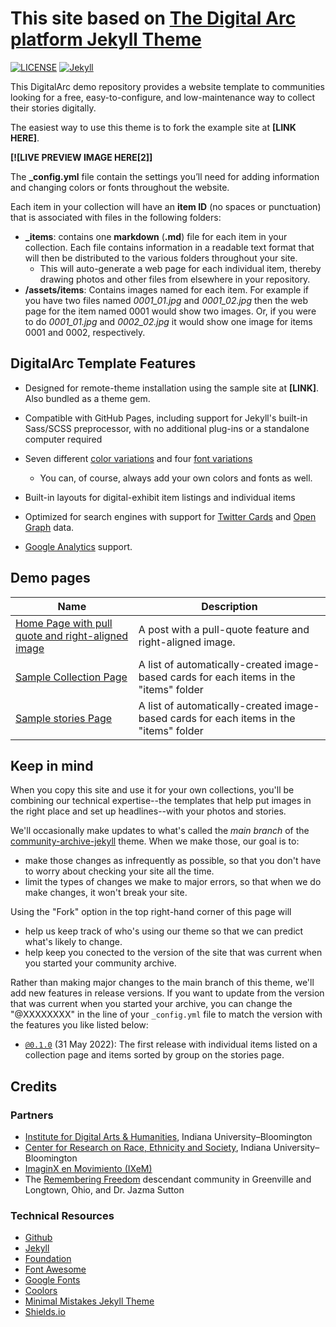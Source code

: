 # This site based on [The Digital Arc platform Jekyll Theme]([https://digital.kalanicraig.com/](http://digitalarcplatform.kalanicraig.com))

[![LICENSE](https://img.shields.io/badge/license-CC%20BY--NC--SA%204.0-blue)](https://raw.githubusercontent.com/kalanicraig/community-archive/main/LICENSE)
[![Jekyll](https://img.shields.io/badge/jekyll-%3E%3D%203.7-blue.svg)](https://jekyllrb.com/)

This DigitalArc demo repository provides a website template to communities looking for a free, easy-to-configure, and low-maintenance way to collect their stories digitally.

The easiest way to use this theme is to fork the example site at **[LINK HERE]**.

**[![LIVE PREVIEW IMAGE HERE[2]]**

The **_config.yml** file contain the settings you’ll need for adding information and changing colors or fonts throughout the website. 

Each item in your collection will have an **item ID** (no spaces or punctuation) that is associated with files in the following folders:

-   **_items**: contains one **markdown** (**.md**) file for each item in your collection. Each file contains information in a readable text format that will then be distributed to the various folders throughout your site.
    -   This will auto-generate a web page for each individual item, thereby drawing photos and other files from elsewhere in your repository.
-   **/assets/items**: Contains images named for each item. For example if you have two files named *0001_01.jpg* and *0001_02.jpg* then the web page for the item named 0001 would show two images. Or, if you were to do *0001_01.jpg* and *0002_02.jpg* it would show one image for items 0001 and 0002, respectively.

## DigitalArc Template Features

- Designed for remote-theme installation using the sample site at **[LINK]**. Also bundled as a theme gem.
- Compatible with GitHub Pages, including support for Jekyll's built-in Sass/SCSS preprocessor, with no additional plug-ins or a standalone computer required
- Seven different [color variations]() and four [font variations]()
    - You can, of course, always add your own colors and fonts as well.

- Built-in layouts for digital-exhibit item listings and individual items
- Optimized for search engines with support for [Twitter Cards](https://dev.twitter.com/cards/overview) and [Open Graph](http://ogp.me/) data.
- [Google Analytics](https://www.google.com/analytics/) support.

## Demo pages

| Name                                                   | Description                                                  |
| ------------------------------------------------------ | ------------------------------------------------------------ |
| [Home Page with pull quote and right-aligned image](/) | A post with a pull-quote feature and right-aligned image.    |
| [Sample Collection Page](/collection)                  | A list of automatically-created image-based cards for each items in the "items" folder |
| [Sample stories Page](/stories)                        | A list of automatically-created image-based cards for each items in the "items" folder |

## Keep in mind

When you copy this site and use it for your own collections, you'll be combining our technical expertise--the templates that help put images in the right place and set up headlines--with your photos and stories.

We'll occasionally make updates to what's called the *main branch* of the [community-archive-jekyll](https://github.com/kalanicraig/community-archive-jekyll) theme. When we make those, our goal is to:

- make those changes as infrequently as possible, so that you don't have to worry about checking your site all the time.
- limit the types of changes we make to major errors, so that when we do make changes, it won't break your site.

Using the "Fork" option in the top right-hand corner of this page will

- help us keep track of who's using our theme so that we can predict what's likely to change.
- help keep you conected to the version of the site that was current when you started your community archive.

Rather than making major changes to the main branch of this theme, we'll add new features in release versions. If you want to update from the version that was current when you started your archive, you can change the "@XXXXXXXX" in the line of your `_config.yml` file to match the version with the features you like listed below:

- [`@0.1.0`](https://github.com/kalanicraig/community-archive-jekyll/releases/tag/0.1.0) (31 May 2022): The first release with individual items listed on a collection page and items sorted by group on the stories page.

## Credits

### Partners

- [Institute for Digital Arts & Humanities](https://idah.indiana.edu), Indiana University–Bloomington
- [Center for Research on Race, Ethnicity and Society](https://crres.indiana.edu), Indiana University–Bloomington
- [ImaginX en Movimiento (IXeM)](https://www.instagram.com/ixemcollective/?hl=en)
- The [Remembering Freedom](https://longtownhistory.github.io/) descendant community in Greenville and Longtown, Ohio, and Dr. Jazma Sutton

### Technical Resources

- [Github](http://github.com/)
- [Jekyll](http://jekyllrb.com/)
- [Foundation](http://foundation.zurb.com/)
- [Font Awesome](http://fontawesome.io/)
- [Google Fonts](http://fonts.google.com/)
- [Coolors](https://coolors.co)
- [Minimal Mistakes Jekyll Theme](https://mmistakes.github.io/minimal-mistakes/)
- [Shields.io](https://shields.io/category/coverage)
